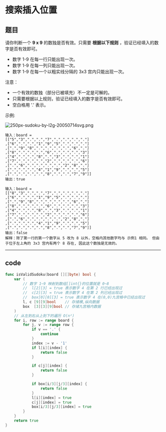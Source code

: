 # 搜索插入位置

## 题目

请你判断一个 **9 x 9** 的数独是否有效。只需要 **根据以下规则** ，验证已经填入的数字是否有效即可。

* 数字 1-9 在每一行只能出现一次。
* 数字 1-9 在每一列只能出现一次。
* 数字 1-9 在每一个以粗实线分隔的 3x3 宫内只能出现一次。

注意：

* 一个有效的数独（部分已被填充）不一定是可解的。
* 只需要根据以上规则，验证已经填入的数字是否有效即可。
* 空白格用 '.' 表示。

示例:

![250px-sudoku-by-l2g-20050714svg.png](https://s2.loli.net/2022/06/09/M9sBtCeZJT6XgYf.png)

```text
输入：board = 
[["5","3",".",".","7",".",".",".","."]
,["6",".",".","1","9","5",".",".","."]
,[".","9","8",".",".",".",".","6","."]
,["8",".",".",".","6",".",".",".","3"]
,["4",".",".","8",".","3",".",".","1"]
,["7",".",".",".","2",".",".",".","6"]
,[".","6",".",".",".",".","2","8","."]
,[".",".",".","4","1","9",".",".","5"]
,[".",".",".",".","8",".",".","7","9"]]
输出：true

输入：board = 
[["8","3",".",".","7",".",".",".","."]
,["6",".",".","1","9","5",".",".","."]
,[".","9","8",".",".",".",".","6","."]
,["8",".",".",".","6",".",".",".","3"]
,["4",".",".","8",".","3",".",".","1"]
,["7",".",".",".","2",".",".",".","6"]
,[".","6",".",".",".",".","2","8","."]
,[".",".",".","4","1","9",".",".","5"]
,[".",".",".",".","8",".",".","7","9"]]
输出：false
解释：除了第一行的第一个数字从 5 改为 8 以外，空格内其他数字均与 示例1 相同。 但由于位于左上角的 3x3 宫内有两个 8 存在, 因此这个数独是无效的。
```

---

## code

```go
func isValidSudoku(board [][]byte) bool {
	var (
		// 数字 1~9 映射到数组[]int{}的位置就是 0~8
		//  l[2][3] = true 表示数字 4 在第 2 行已经出现过
		//  c[2][3] = true 表示数字 4 在第 2 列已经出现过
		//  box[0][0][3] = true 表示数字 4 在(0,0)九宫格中已经出现过
		l, c [9][9]bool    // 存储横,纵向数据
		box  [3][3][9]bool // 存储九宫格内数据
	)
	// 从左到右从上到下的遍历 O(n²)
	for i, row := range board {
		for j, v := range row {
			if v == '.' {
				continue
			}
			index := v - '1'
			if l[i][index] {
				return false
			}

			if c[j][index] {
				return false
			}

			if box[i/3][j/3][index] {
				return false
			}
			l[i][index] = true
			c[j][index] = true
			box[i/3][j/3][index] = true
		}
	}
	return true
}
```
